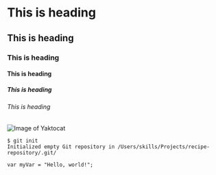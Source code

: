 # This is  heading
## This is  heading
### This is  heading
#### This is  heading
##### This is  heading
###### This is  heading

![Image of Yaktocat](https://octodex.github.com/images/yaktocat.png)

```
$ git init
Initialized empty Git repository in /Users/skills/Projects/recipe-repository/.git/
```
```
var myVar = "Hello, world!";
```
